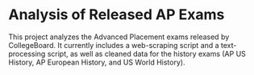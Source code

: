 # Analysis of Released AP Exams

This project analyzes the Advanced Placement exams released by CollegeBoard.
It currently includes a web-scraping script and a text-processing script, as well as cleaned data for the history exams (AP US History, AP European History, and US World History).
